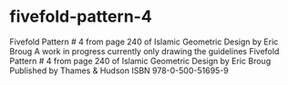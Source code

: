 # fivefold-pattern-4
Fivefold Pattern # 4 from page 240 of Islamic Geometric Design by Eric Broug
A work in progress currently only drawing the guidelines
Fivefold Pattern # 4 from page 240 of Islamic Geometric Design by Eric Broug
Published by Thames & Hudson ISBN 978-0-500-51695-9

